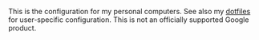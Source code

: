 This is the configuration for my personal computers. See also my
[dotfiles](https://github.com/dseomn/dotfiles) for user-specific configuration.
This is not an officially supported Google product.
